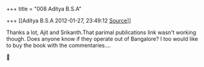 +++
title = "008 Aditya B.S.A"

+++
[[Aditya B.S.A	2012-01-27, 23:49:12 [Source](https://groups.google.com/g/samskrita/c/WAcx9iT2TbQ)]]



Thanks a lot, Ajit and Srikanth.That parimal publications link wasn't working though. Does anyone know if they operate out of Bangalore? I too would like to buy the book with the commentaries....



